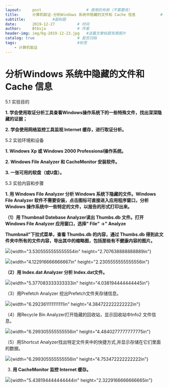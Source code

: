 ```yaml
---
layout:     post   				    # 使用的布局（不需要改）
title:      计算机取证-分析Windows 系统中隐藏的文件和 Cache 信息			 # 标题 
subtitle:            #副标题
date:       2019-12-27          # 时间
author:     Btbsja				# 作者
header-img: img/bg-2019-12-23.jpg 	#这篇文章标题背景图片
catalog: true 					# 是否归档
tags:							#标签
    - 计算机取证
---
```

# 分析Windows 系统中隐藏的文件和 Cache 信息

5.1 实验目的

**1. 学会使用取证分析工具查看Windows操作系统下的一些特殊文件，找出深深隐藏的证据；**

**2. 学会使用网络监控工具监视 Internet 缓存，进行取证分析。**

5.2 实验环境和设备

**1. Windows Xp 或 Windows 2000 Professional操作系统。**

**2. Windows File Analyzer 和 CacheMonitor 安装软件。**

**3. 一张可用的软盘（或U盘）。**

5.3 实验内容和步骤

**1. 用 Windows File Analyzer 分析 Windows 系统下隐藏的文件。Windows File Analyzer 软件不需要安装，点击图标可直接进入应用程序窗口，分析 Windows 操作系统中一些特定的文件，以报告的形式打印出来。**

**（1）用 Thumbnail Datebase Analyzer读出 Thumbs.db 文件。打开 Windows File Analyzer 应用窗口，选择" File" -\>" Analyze**

**Thumbnail"下拉式菜单，查看 Thumbs.db 的内容，通过 Thumbs.db 得到此文件夹中所有的文件内容，导出其中的缩略图，包括那些有不健康内容的图片。**

![](https://gitee.com/btbsja/BlogImg/raw/master/blog/2020/03/20200309102312.png){width="3.5305555555555554in" height="2.707638888888889in"}

![](https://gitee.com/btbsja/BlogImg/raw/master/blog/2020/03/20200309102313.png){width="4.122916666666667in" height="2.2305555555555556in"}

**（2）用 Index.dat Analyzer 分析 Index.dat文件。**

![](https://gitee.com/btbsja/BlogImg/raw/master/blog/2020/03/20200309102314.png){width="5.377083333333333in" height="4.038194444444445in"}

（3）用Prefetch Analyzer 挖出Prefetch文件夹存储信息。

![](https://gitee.com/btbsja/BlogImg/raw/master/blog/2020/03/20200309102315.png){width="6.292361111111111in" height="4.384722222222222in"}

（4）用Recycle Bin Analyzer打开隐藏的回收站，显示回收站中Info2 文件信息。

![](https://gitee.com/btbsja/BlogImg/raw/master/blog/2020/03/20200309102316.png){width="6.299305555555556in" height="4.4840277777777775in"}

（5）用Shortcut Analyzer找出特定文件夹中的快捷方式,并显示存储在它们里面的数据。

![](https://gitee.com/btbsja/BlogImg/raw/master/blog/2020/03/20200309102317.png){width="6.299305555555556in" height="4.753472222222222in"}

3.  **用 CacheMonitor 监控 Internet 缓存。**

![](https://gitee.com/btbsja/BlogImg/raw/master/blog/2020/03/20200309102318.png){width="5.438194444444444in" height="2.3229166666666665in"}


